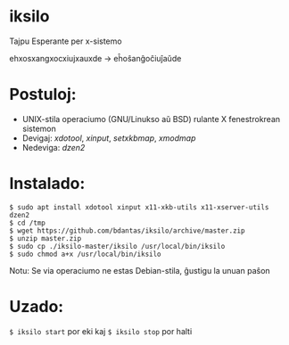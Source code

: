 # iksilo
Tajpu Esperante per x-sistemo

ehxosxangxocxiujxauxde -> eĥoŝanĝoĉiuĵaŭde

# Postuloj:
- UNIX-stila operaciumo (GNU/Linukso aŭ BSD) rulante X fenestrokrean sistemon
- Devigaj: *xdotool*, *xinput*, *setxkbmap*, *xmodmap*
- Nedeviga: *dzen2*

# Instalado:
```
$ sudo apt install xdotool xinput x11-xkb-utils x11-xserver-utils dzen2
$ cd /tmp
$ wget https://github.com/bdantas/iksilo/archive/master.zip
$ unzip master.zip
$ sudo cp ./iksilo-master/iksilo /usr/local/bin/iksilo
$ sudo chmod a+x /usr/local/bin/iksilo
```
Notu: Se via operaciumo ne estas Debian-stila, ĝustigu la unuan paŝon

# Uzado:
`$ iksilo start` por eki kaj `$ iksilo stop` por halti
